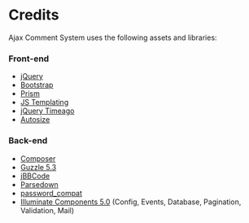 # Credits

Ajax Comment System uses the following assets and libraries:

### Front-end
- [jQuery](http://jquery.com)
- [Bootstrap](http://getbootstrap.com)
- [Prism ](http://prismjs.com)
- [JS Templating](http://ejohn.org/blog/javascript-micro-templating)
- [jQuery Timeago](http://timeago.yarp.com)
- [Autosize](http://www.jacklmoore.com/autosize)

### Back-end
- [Composer](https://getcomposer.org)
- [Guzzle 5.3](https://github.com/guzzle/guzzle)
- [jBBCode](https://github.com/jbowens/jBBCode)
- [Parsedown](https://github.com/erusev/parsedown)
- [password_compat](https://github.com/ircmaxell/password_compat)
- [Illuminate Components 5.0](https://github.com/illuminate) (Config, Events, Database, Pagination, Validation, Mail)
